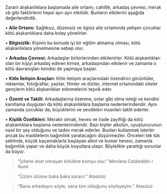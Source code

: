 [//]: # (# **Zararlı Alışkanlıklara Başlama Sebepleri**)

Zararlı alışkanlıklara başlamada aile ortamı, cahillik, arkadaş çevresi, merak vb gibi faktörlerin hepsi ayrı ayrı etkilidir. Bunların etkilerini aşağıda değerlendirdik.

• **Aile Ortamı:** Sağlıksız, düzensiz ve ilgisiz aile ortamında yetişen çocuklar kötü alışkanlıklara daha kolay yönelirler.

• **Bilgisizlik:** Kişinin bu konuda iyi bir eğitim almamış olması, kötü alışkanlıklara yönelmesine sebep olur.

• **Arkadaş Çevresi:** Arkadaşlar birbirlerinden etkilenirler. Kötü alışkanlıkları olan bir kişiyi arkadaş edinen kimse, arkadaşından etkilenir ve zamanla o kötü davranışları kendisi de yapmaya başlar.

• **Kitle İletişim Araçları:** Kitle iletişim araçlarındaki özendirici görüntüler, reklamlar, fotoğraflar, yazılar, filmler ve diziler, internet ortamındaki siteler gençlerin kötü alışkanlıklar edinmelerini teşvik eder.

• **Özenti ve Taklit:** Arkadaşlarına özenme, onlar gibi olma isteği ve kendini kanıtlama duyguları da kötü alışkanlıklara başlama nedenlerindendir. Aynı zamanda çocuklar da, büyüklerini ve sevdikleri insanları taklit ederler.

• **Kişilik Özellikleri:** Meraklı olmak, heves ve irade zayıflığı da kötü alışkanlıklara başlama nedenlerindendir. Bazı kişiler alkolün, uyuşturucunun nasıl bir şey olduğunu ve tadını merak ederler. Bunları kullanmak isterler ancak bu maddelerin bağımlılık yaratacağını düşünmezler. Önceleri tek tük şeklinde, küçük kaçamaklarla başlayan alkol ve kumar hevesi, zamanla bağımlılık yapar ve daha büyük boyutlara ulaşır. Böylelikle yarattığı sorunlar da büyür.

> “İyilerle dost olmayan kötülere komşu olur.” Mevlana Celaleddin-i Rumî

> “Üzüm üzüme baka baka kararır.” Atasözü

> “Bana arkadaşını söyle, sana kim olduğunu söyleyeyim.” Atasözü
